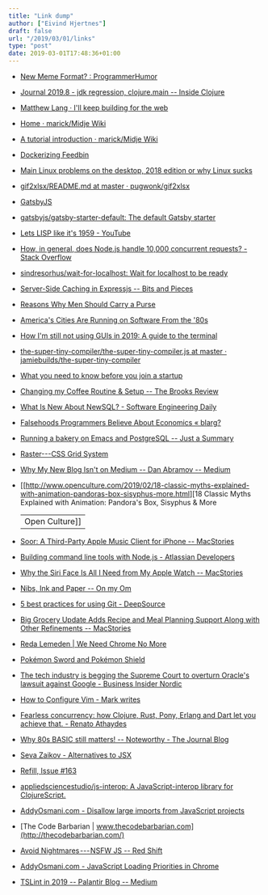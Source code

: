 ```yaml
---
title: "Link dump"
author: ["Eivind Hjertnes"]
draft: false
url: "/2019/03/01/links"
type: "post"
date: 2019-03-01T17:48:36+01:00
---
```


-   [New
    Meme Format? : ProgrammerHumor](https://www.reddit.com/r/ProgrammerHumor/comments/atak5w/new%5Fmeme%5Fformat/)
-   [Journal 2019.8 - jdk
    regression, clojure.main -- Inside Clojure](http://insideclojure.org/2019/02/22/journal/)
-   [Matthew
    Lang · I'll keep building for the web](https://mattisms.blog/2019/02/22/ill-keep-building.html)
-   [Home · marick/Midje Wiki](https://github.com/marick/Midje/wiki)
-   [A
    tutorial introduction · marick/Midje Wiki](https://github.com/marick/Midje/wiki/A-tutorial-introduction)
-   [Dockerizing
    Feedbin](https://www.rachsharp.co.uk/dockerizing-feedbin/)
-   [Main
    Linux problems on the desktop, 2018 edition or why Linux sucks](https://itvision.altervista.org/why.linux.is.not.ready.for.the.desktop.current.html)
-   [gif2xlsx/README.md
    at master · pugwonk/gif2xlsx](https://github.com/pugwonk/gif2xlsx/blob/master/README.md)
-   [GatsbyJS](https://www.gatsbyjs.org/)
-   [gatsbyjs/gatsby-starter-default:
    The default Gatsby starter](https://github.com/gatsbyjs/gatsby-starter-default)
-   [Lets LISP like it's
    1959 - YouTube](https://www.youtube.com/watch?v=hGY3uBHVVr4)
-   [How,
    in general, does Node.js handle 10,000 concurrent requests? - Stack
    Overflow](https://stackoverflow.com/questions/34855352/how-in-general-does-node-js-handle-10-000-concurrent-requests)
-   [sindresorhus/wait-for-localhost:
    Wait for localhost to be ready](https://github.com/sindresorhus/wait-for-localhost)
-   [Server-Side
    Caching in Expressjs -- Bits and Pieces](https://blog.bitsrc.io/server-side-caching-in-expressjs-24038daec102)
-   [Reasons
    Why Men Should Carry a Purse](https://thriveglobal.com/stories/reasons-why-men-should-carry-a-purse/)
-   [America's
    Cities Are Running on Software From the '80s](https://www.bloombergquint.com/technology/america-s-cities-are-running-on-software-from-the-80s)
-   [How I'm
    still not using GUIs in 2019: A guide to the terminal](https://lucasfcosta.com/2019/02/10/terminal-guide-2019.html)
-   [the-super-tiny-compiler/the-super-tiny-compiler.js
    at master · jamiebuilds/the-super-tiny-compiler](https://github.com/jamiebuilds/the-super-tiny-compiler/blob/master/the-super-tiny-compiler.js)
-   [What
    you need to know before you join a startup](https://reading.supply/@alexatnear/what-you-need-to-know-before-you-join-a-start-up-MVjDHG)
-   [Changing
    my Coffee Routine & Setup -- The Brooks Review](https://brooksreview.net/2019/02/changing-my-coffee-routine-setup/)
-   [What
    Is New About NewSQL? - Software Engineering Daily](https://softwareengineeringdaily.com/2019/02/24/what-is-new-about-newsql/)
-   [Falsehoods
    Programmers Believe About Economics « blarg?](http://exple.tive.org/blarg/2016/09/22/falsehoods-programmers-believe-about-economics/)
-   [Running a bakery
    on Emacs and PostgreSQL -- Just a Summary](https://bofh.org.uk/2019/02/25/baking-with-emacs/)
-   [Raster---CSS Grid System](https://rsms.me/raster/)
-   [Why
    My New Blog Isn't on Medium -- Dan Abramov -- Medium](https://medium.com/@dan%5Fabramov/why-my-new-blog-isnt-on-medium-3b280282fbae)
-   [[<http://www.openculture.com/2019/02/18-classic-myths-explained-with-animation-pandoras-box-sisyphus-more.html>][18
    Classic Myths Explained with Animation: Pandora's Box, Sisyphus & More

    |                |
    |----------------|
    | Open Culture]] |
-   [Soor:
    A Third-Party Apple Music Client for iPhone -- MacStories](https://www.macstories.net/reviews/soor-a-third-party-apple-music-client-for-iphone/)
-   [Building
    command line tools with Node.js - Atlassian Developers](https://developer.atlassian.com/blog/2015/11/scripting-with-node/)
-   [Why
    the Siri Face Is All I Need from My Apple Watch -- MacStories](https://www.macstories.net/stories/why-the-siri-face-is-all-i-need-from-my-apple-watch/)
-   [Nibs, Ink and Paper --
    On my Om](https://om.co/2019/02/26/nibs-ink-and-paper/)
-   [5 best practices for
    using Git - DeepSource](https://deepsource.io/blog/git-best-practices/)
-   [Big
    Grocery Update Adds Recipe and Meal Planning Support Along with Other
    Refinements -- MacStories](https://www.macstories.net/reviews/big-grocery-update-adds-recipe-and-meal-planning-support-along-with-other-refinements/)
-   [Reda
    Lemeden | We Need Chrome No More](https://redalemeden.com/blog/2019/we-need-chrome-no-more)
-   [Pokémon Sword and Pokémon
    Shield](https://swordshield.pokemon.com/en-us/)
-   [The
    tech industry is begging the Supreme Court to overturn Oracle's
    lawsuit against Google - Business Insider Nordic](https://nordic.businessinsider.com/oracle-google-supreme-court-java-android-2019-2/)
-   [How to
    Configure Vim - Mark writes](https://mdhughes.tech/2019/02/25/how-to-configure-vim/)
-   [Fearless
    concurrency: how Clojure, Rust, Pony, Erlang and Dart let you achieve
    that. - Renato Athaydes](https://sites.google.com/a/athaydes.com/renato-athaydes/posts/fearlessconcurrencyhowclojurerustponyerlanganddartletyouachievethat)
-   [Why
    80s BASIC still matters! -- Noteworthy - The Journal Blog](https://blog.usejournal.com/why-80s-basic-still-matters-1c17de5768fa)
-   [Seva
    Zaikov - Alternatives to JSX](https://blog.bloomca.me/2019/02/23/alternatives-to-jsx.html)
-   [Refill,
    Issue #163](https://mailchi.mp/penaddict/refill-issue-1764141?e=091a34474e)
-   [appliedsciencestudio/js-interop:
    A JavaScript-interop library for ClojureScript.](https://github.com/appliedsciencestudio/js-interop)
-   [AddyOsmani.com -
    Disallow large imports from JavaScript projects](https://addyosmani.com/blog/disallow-imports/)
-   [The Code Barbarian |
    www.thecodebarbarian.com](http://thecodebarbarian.com/)
-   [Avoid
    Nightmares --- NSFW JS -- Red Shift](https://shift.infinite.red/avoid-nightmares-nsfw-js-ab7b176978b1)
-   [AddyOsmani.com -
    JavaScript Loading Priorities in Chrome](https://addyosmani.com/blog/script-priorities/)
-   [TSLint in
    2019 -- Palantir Blog -- Medium](https://medium.com/palantir/tslint-in-2019-1a144c2317a9)
